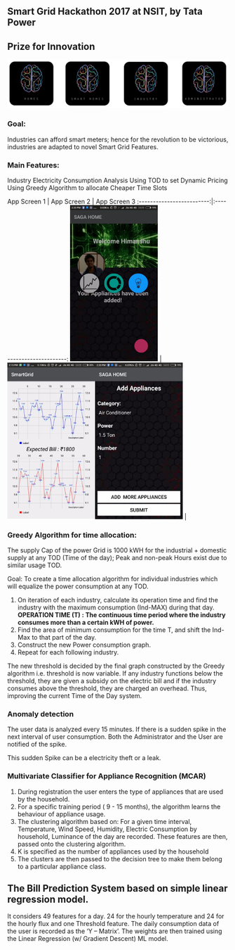 ## Smart Grid Hackathon 2017 at NSIT, by Tata Power
## Prize for Innovation
![Components of the system](./images/Combo-Saga.png)

### Goal:

Industries can afford smart meters; hence for the revolution to be victorious, industries are adapted to novel Smart Grid Features.

### Main Features:

Industry Electricity Consumption Analysis
Using TOD to set Dynamic Pricing
Using Greedy Algorithm to allocate Cheaper Time Slots  

App Screen 1             |  App Screen 2              | App Screen 3
:-------------------------:|:-------------------------:
<img src="./images/app-screen-1.png" width="200">  |  <img src="./images/app-screen-2.png" width="200"> | <img style="float: left;" src="./images/smart-grid-screen.png" width="200" padding='20'>



### Greedy Algorithm for time allocation:

The supply Cap of the power Grid is 1000 kWH for the industrial + domestic supply at any TOD (Time of the day); Peak and non-peak Hours exist due to similar usage TOD.

Goal: To create a time allocation algorithm for individual industries which will equalize the power consumption at any TOD.

1. On iteration of each industry, calculate its operation time and find the industry with the maximum consumption (Ind-MAX) during that day.
<b> OPERATION TIME (T) : The continuous time period where the industry consumes more than a certain kWH of power.</b>
2. Find the area of minimum consumption for the time T, and shift the Ind-Max to that part of the day.
3. Construct the new Power consumption graph.
4. Repeat for each following industry.

The new threshold is decided by the final graph constructed by the Greedy algorithm i.e. threshold is now variable. If any industry functions below the threshold, they are given a subsidy on the electric bill and if the industry consumes above the threshold, they are charged an overhead. Thus, improving the current Time of the Day system.

### Anomaly detection

The user data is analyzed every 15 minutes. If there is a sudden spike in the next interval of user consumption. Both the Administrator and the User are notified of the spike.

This sudden Spike can be a electricity theft or a leak.


### Multivariate Classifier for Appliance Recognition (MCAR)

1. During registration the user enters the type of appliances that are used by the household.
2. For a specific training period ( 9 - 15 months), the algorithm learns the behaviour of appliance usage.
3. The clustering algorithm based on: For a given time interval, Temperature, Wind Speed, Humidity, Electric Consumption by household, Luminance of the day are recorded. These features are then, passed onto the clustering algorithm.
4. K is specified as the number of appliances used by the household
5. The clusters are then passed to the decision tree to make them belong to a particular appliance class.

## The Bill Prediction System based on simple linear regression model.

It considers 49 features for a day.
24 for the hourly temperature and 24 for the hourly flux and one Threshold feature.
The daily consumption data of the user is recorded as the ‘Y – Matrix’. The weights are then trained using the Linear Regression (w/ Gradient Descent) ML model.

<!-- ![alt text](./images/smart-grid-screen.png) -->
